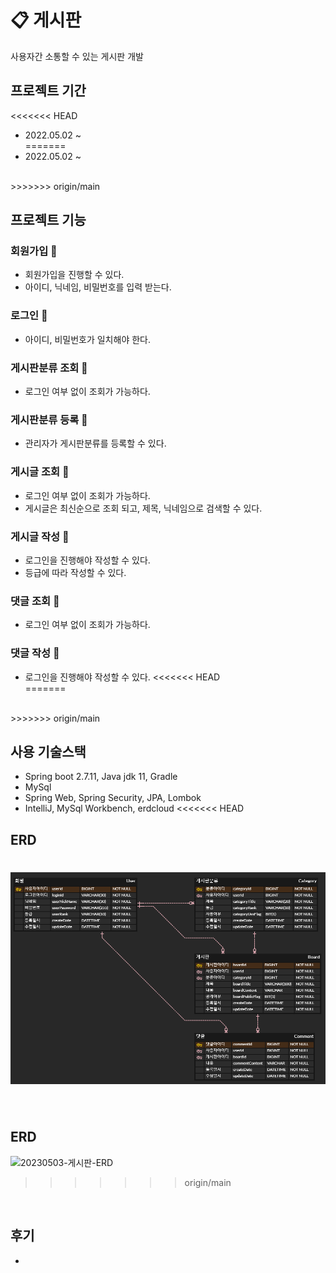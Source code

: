 # :clipboard: 게시판
사용자간 소통할 수 있는 게시판 개발

## 프로젝트 기간
<<<<<<< HEAD
* 2022.05.02 ~
  <br>
=======
* 2022.05.02 ~ 
<br>
>>>>>>> origin/main

## 프로젝트 기능
### 회원가입 :black_square_button:
* 회원가입을 진행할 수 있다.
* 아이디, 닉네임, 비밀번호를 입력 받는다.
### 로그인 :black_square_button:
* 아이디, 비밀번호가 일치해야 한다.
### 게시판분류 조회 :black_square_button:
* 로그인 여부 없이 조회가 가능하다.
### 게시판분류 등록 :black_square_button:
* 관리자가 게시판분류를 등록할 수 있다.
### 게시글 조회 :black_square_button:
* 로그인 여부 없이 조회가 가능하다.
* 게시글은 최신순으로 조회 되고, 제목, 닉네임으로 검색할 수 있다.
### 게시글 작성 :black_square_button:
* 로그인을 진행해야 작성할 수 있다.
* 등급에 따라 작성할 수 있다.
### 댓글 조회 :black_square_button:
* 로그인 여부 없이 조회가 가능하다.
### 댓글 작성 :black_square_button:
* 로그인을 진행해야 작성할 수 있다.
<<<<<<< HEAD
  <br>
=======
<br>
>>>>>>> origin/main

## 사용 기술스택
* Spring boot 2.7.11, Java jdk 11, Gradle
* MySql
* Spring Web, Spring Security, JPA, Lombok
* IntelliJ, MySql Workbench, erdcloud
<<<<<<< HEAD
  <br>

## ERD
![ERD](ERD/BoardErd.png)
=======
<br>

## ERD
![20230503-게시판-ERD](https://user-images.githubusercontent.com/121795660/235953282-c4e85cfa-894a-455e-9333-0cfef3a5a76d.png)
>>>>>>> origin/main
<br>

## 후기
*
